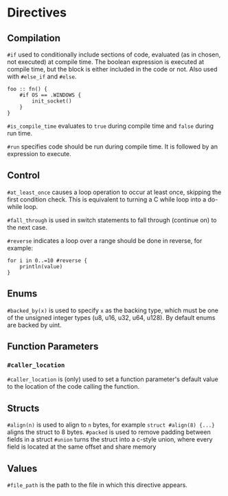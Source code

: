 # Directives

## Compilation

`#if` used to conditionally include sections of code, evaluated (as in chosen, not executed) at compile time.
The boolean expression is executed at compile time, but the block is either included in the code or not. 
Also used with `#else_if` and `#else`.

```
foo :: fn() {
    #if OS == .WINDOWS {
        init_socket() 
    }
}
```

`#is_compile_time` evaluates to `true` during compile time and `false` during run time.

`#run` specifies code should be run during compile time. It is followed by an expression to execute.

## Control

`#at_least_once` causes a loop operation to occur at least once, skipping the first condition check. This is equivalent to turning a C while loop into a do-while loop.

`#fall_through` is used in switch statements to fall through (continue on) to the next case.

`#reverse` indicates a loop over a range should be done in reverse, for example:

```
for i in 0..=10 #reverse {
    println(value)
}
```

## Enums

`#backed_by(x)` is used to specify `x` as the backing type, which must be one of the unsigned integer types (u8, u16, u32, u64, u128). By default enums are backed by uint.

## Function Parameters

### `#caller_location`

`#caller_location` is (only) used to set a function parameter's default value to the location of the code calling the function.

## Structs

`#align(n)` is used to align to `n` bytes, for example `struct #align(8) {...}` aligns the struct to 8 bytes.
`#packed` is used to remove padding between fields in a struct
`#union` turns the struct into a c-style union, where every field is located at the same offset and share memory

## Values

`#file_path` is the path to the file in which this directive appears.

